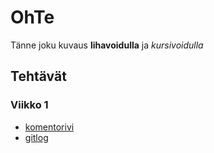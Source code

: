 # OhTe

Tänne joku kuvaus **lihavoidulla** ja *kursivoidulla*

## Tehtävät

### Viikko 1
- [komentorivi](laskarit/viikko1/komentorivi.txt)
- [gitlog](laskarit/viikko1/gitlog.txt)
